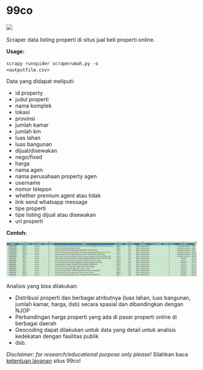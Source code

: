 # 99co

<img src="https://cdn.pixabay.com/photo/2017/09/07/08/53/money-2724237_960_720.jpg"></img>

Scraper data listing properti di situs jual beli properti online.

<b>Usage:</b>

<code>scrapy runspider scraperumah.py -o <outputfile.csv></code>

Data yang didapat meliputi:
- id property
- judul properti
- nama komplek
- lokasi
- provinsi
- jumlah kamar
- jumlah km
- luas lahan
- luas bangunan
- dijual/disewakan
- nego/fixed
- harga
- nama agen
- nama perusahaan property agen
- username
- nomor telepon
- whether premium agent atau tidak
- link send whatsapp message
- tipe properti
- tipe listing dijual atau disewakan
- url properti

<b>Contoh:</b>

<img src="https://github.com/febrifahmi/99co/blob/master/data.png"></img>

Analisis yang bisa dilakukan:
- Distribusi properti dan berbagai atributnya (luas lahan, luas bangunan, jumlah kamar, harga, dsb) secara spasial dan dibandingkan dengan NJOP
- Perbandingan harga properti yang ada di pasar properti online di berbagai daerah
- Geocoding dapat dilakukan untuk data yang detail untuk analisis kedekatan dengan fasilitas publik
- dsb.



<i>Disclaimer: for research/educational purpose only please!</i> Silahkan baca <a href="https://www.99.co/id/terms?ref=footer">ketentuan layanan</a> situs 99co!
